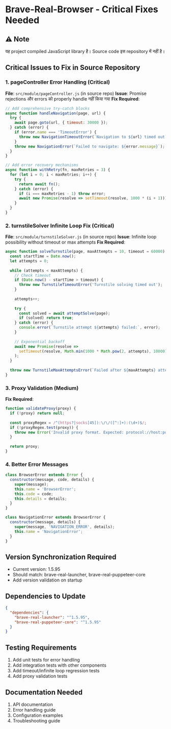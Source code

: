 # Brave-Real-Browser - Critical Fixes Needed

## ⚠️ Note
यह project compiled JavaScript library है। Source code इस repository में नहीं है।

## Critical Issues to Fix in Source Repository

### 1. **pageController Error Handling** (Critical)
**File**: `src/module/pageController.js` (in source repo)
**Issue**: Promise rejections और errors को properly handle नहीं किया गया
**Fix Required**:
```javascript
// Add comprehensive try-catch blocks
async function handleNavigation(page, url) {
  try {
    await page.goto(url, { timeout: 30000 });
  } catch (error) {
    if (error.name === 'TimeoutError') {
      throw new NavigationTimeoutError(`Navigation to ${url} timed out`);
    }
    throw new NavigationError(`Failed to navigate: ${error.message}`);
  }
}

// Add error recovery mechanisms
async function withRetry(fn, maxRetries = 3) {
  for (let i = 0; i < maxRetries; i++) {
    try {
      return await fn();
    } catch (error) {
      if (i === maxRetries - 1) throw error;
      await new Promise(resolve => setTimeout(resolve, 1000 * (i + 1)));
    }
  }
}
```

### 2. **turnstileSolver Infinite Loop Fix** (Critical)
**File**: `src/module/turnstileSolver.js` (in source repo)
**Issue**: Infinite loop possibility without timeout or max attempts
**Fix Required**:
```javascript
async function solveTurnstile(page, maxAttempts = 10, timeout = 60000) {
  const startTime = Date.now();
  let attempts = 0;
  
  while (attempts < maxAttempts) {
    // Check timeout
    if (Date.now() - startTime > timeout) {
      throw new TurnstileTimeoutError('Turnstile solving timed out');
    }
    
    attempts++;
    
    try {
      const solved = await attemptSolve(page);
      if (solved) return true;
    } catch (error) {
      console.error(`Turnstile attempt ${attempts} failed:`, error);
    }
    
    // Exponential backoff
    await new Promise(resolve => 
      setTimeout(resolve, Math.min(1000 * Math.pow(2, attempts), 10000))
    );
  }
  
  throw new TurnstileMaxAttemptsError(`Failed after ${maxAttempts} attempts`);
}
```

### 3. **Proxy Validation** (Medium)
**Fix Required**:
```javascript
function validateProxy(proxy) {
  if (!proxy) return null;
  
  const proxyRegex = /^(https?|socks[45]):\/\/([^:]+):(\d+)$/;
  if (!proxyRegex.test(proxy)) {
    throw new Error('Invalid proxy format. Expected: protocol://host:port');
  }
  
  return proxy;
}
```

### 4. **Better Error Messages**
```javascript
class BrowserError extends Error {
  constructor(message, code, details) {
    super(message);
    this.name = 'BrowserError';
    this.code = code;
    this.details = details;
  }
}

class NavigationError extends BrowserError {
  constructor(message, details) {
    super(message, 'NAVIGATION_ERROR', details);
    this.name = 'NavigationError';
  }
}
```

## Version Synchronization Required
- Current version: 1.5.95
- Should match: brave-real-launcher, brave-real-puppeteer-core
- Add version validation on startup

## Dependencies to Update
```json
{
  "dependencies": {
    "brave-real-launcher": "^1.5.95",
    "brave-real-puppeteer-core": "^1.5.95"
  }
}
```

## Testing Requirements
1. Add unit tests for error handling
2. Add integration tests with other components
3. Add timeout/infinite loop regression tests
4. Add proxy validation tests

## Documentation Needed
1. API documentation
2. Error handling guide
3. Configuration examples
4. Troubleshooting guide
